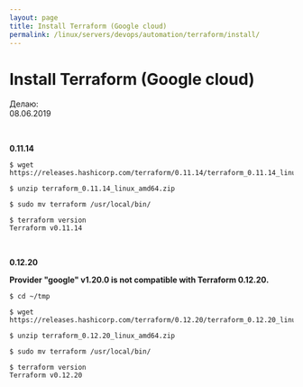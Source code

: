 ```yaml
---
layout: page
title: Install Terraform (Google cloud)
permalink: /linux/servers/devops/automation/terraform/install/
---
```


# Install Terraform (Google cloud)

Делаю:  
08.06.2019


<br/>

**0.11.14**

    $ wget https://releases.hashicorp.com/terraform/0.11.14/terraform_0.11.14_linux_amd64.zip

    $ unzip terraform_0.11.14_linux_amd64.zip

    $ sudo mv terraform /usr/local/bin/

    $ terraform version
    Terraform v0.11.14


<br/>

**0.12.20**

**Provider "google" v1.20.0 is not compatible with Terraform 0.12.20.**

    $ cd ~/tmp

    $ wget https://releases.hashicorp.com/terraform/0.12.20/terraform_0.12.20_linux_amd64.zip

    $ unzip terraform_0.12.20_linux_amd64.zip

    $ sudo mv terraform /usr/local/bin/

    $ terraform version
    Terraform v0.12.20
